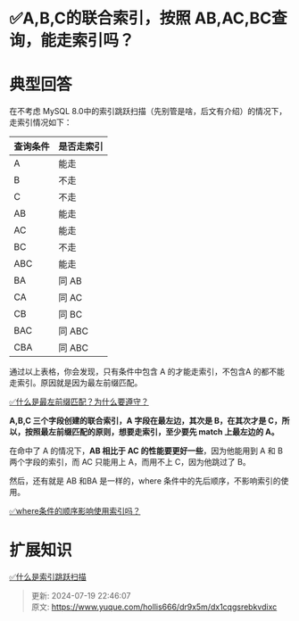 # ✅A,B,C的联合索引，按照 AB,AC,BC查询，能走索引吗？

# 典型回答


在不考虑 MySQL 8.0中的索引跳跃扫描（先别管是啥，后文有介绍）的情况下，走索引情况如下：

| 查询条件 | 是否走索引 |
| --- | --- |
| A | 能走 |
| B | 不走 |
| C | 不走 |
| AB | 能走 |
| AC | 能走 |
| BC | 不走 |
| ABC | 能走 |
| BA | 同 AB |
| CA | 同 AC |
| CB | 同 BC |
| BAC | 同 ABC |
| CBA | 同 ABC |




通过以上表格，你会发现，只有条件中包含 A 的才能走索引，不包含A 的都不能走索引。原因就是因为最左前缀匹配。



[✅什么是最左前缀匹配？为什么要遵守？](https://www.yuque.com/hollis666/dr9x5m/cc9mglopp4nigg59)



**A,B,C 三个字段创建的联合索引，A 字段在最左边，其次是 B，在其次才是 C，所以，按照最左前缀匹配的原则，想要走索引，至少要先 match 上最左边的 A。**



在命中了 A 的情况下，**AB 相比于 AC 的性能要更好一些**，因为他能用到 A 和 B两个字段的索引，而 AC 只能用上 A，而用不上 C，因为他跳过了 B。



然后，还有就是 AB 和BA 是一样的，where 条件中的先后顺序，不影响索引的使用。



[✅where条件的顺序影响使用索引吗？](https://www.yuque.com/hollis666/dr9x5m/nwm3ry85o8l0gega)





# 扩展知识


[✅什么是索引跳跃扫描](https://www.yuque.com/hollis666/dr9x5m/ixpnm8nvbfa9l7gm)



> 更新: 2024-07-19 22:46:07  
> 原文: <https://www.yuque.com/hollis666/dr9x5m/dx1cqgsrebkvdixc>